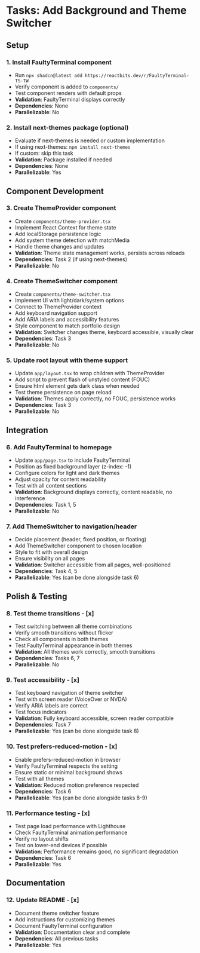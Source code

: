 # Tasks: Add Background and Theme Switcher

## Setup

### 1. Install FaultyTerminal component
- Run `npx shadcn@latest add https://reactbits.dev/r/FaultyTerminal-TS-TW`
- Verify component is added to `components/`
- Test component renders with default props
- **Validation**: FaultyTerminal displays correctly
- **Dependencies**: None
- **Parallelizable**: No

### 2. Install next-themes package (optional)
- Evaluate if next-themes is needed or custom implementation
- If using next-themes: `npm install next-themes`
- If custom: skip this task
- **Validation**: Package installed if needed
- **Dependencies**: None
- **Parallelizable**: Yes

## Component Development

### 3. Create ThemeProvider component
- Create `components/theme-provider.tsx`
- Implement React Context for theme state
- Add localStorage persistence logic
- Add system theme detection with matchMedia
- Handle theme changes and updates
- **Validation**: Theme state management works, persists across reloads
- **Dependencies**: Task 2 (if using next-themes)
- **Parallelizable**: No

### 4. Create ThemeSwitcher component
- Create `components/theme-switcher.tsx`
- Implement UI with light/dark/system options
- Connect to ThemeProvider context
- Add keyboard navigation support
- Add ARIA labels and accessibility features
- Style component to match portfolio design
- **Validation**: Switcher changes theme, keyboard accessible, visually clear
- **Dependencies**: Task 3
- **Parallelizable**: No

### 5. Update root layout with theme support
- Update `app/layout.tsx` to wrap children with ThemeProvider
- Add script to prevent flash of unstyled content (FOUC)
- Ensure html element gets dark class when needed
- Test theme persistence on page reload
- **Validation**: Themes apply correctly, no FOUC, persistence works
- **Dependencies**: Task 3
- **Parallelizable**: No

## Integration

### 6. Add FaultyTerminal to homepage
- Update `app/page.tsx` to include FaultyTerminal
- Position as fixed background layer (z-index: -1)
- Configure colors for light and dark themes
- Adjust opacity for content readability
- Test with all content sections
- **Validation**: Background displays correctly, content readable, no interference
- **Dependencies**: Task 1, 5
- **Parallelizable**: No

### 7. Add ThemeSwitcher to navigation/header
- Decide placement (header, fixed position, or floating)
- Add ThemeSwitcher component to chosen location
- Style to fit with overall design
- Ensure visibility on all pages
- **Validation**: Switcher accessible from all pages, well-positioned
- **Dependencies**: Task 4, 5
- **Parallelizable**: Yes (can be done alongside task 6)

## Polish & Testing

### 8. Test theme transitions - [x]
- Test switching between all theme combinations
- Verify smooth transitions without flicker
- Check all components in both themes
- Test FaultyTerminal appearance in both themes
- **Validation**: All themes work correctly, smooth transitions
- **Dependencies**: Tasks 6, 7
- **Parallelizable**: No

### 9. Test accessibility - [x]
- Test keyboard navigation of theme switcher
- Test with screen reader (VoiceOver or NVDA)
- Verify ARIA labels are correct
- Test focus indicators
- **Validation**: Fully keyboard accessible, screen reader compatible
- **Dependencies**: Task 7
- **Parallelizable**: Yes (can be done alongside task 8)

### 10. Test prefers-reduced-motion - [x]
- Enable prefers-reduced-motion in browser
- Verify FaultyTerminal respects the setting
- Ensure static or minimal background shows
- Test with all themes
- **Validation**: Reduced motion preference respected
- **Dependencies**: Task 6
- **Parallelizable**: Yes (can be done alongside tasks 8-9)

### 11. Performance testing - [x]
- Test page load performance with Lighthouse
- Check FaultyTerminal animation performance
- Verify no layout shifts
- Test on lower-end devices if possible
- **Validation**: Performance remains good, no significant degradation
- **Dependencies**: Task 6
- **Parallelizable**: Yes

## Documentation

### 12. Update README - [x]
- Document theme switcher feature
- Add instructions for customizing themes
- Document FaultyTerminal configuration
- **Validation**: Documentation clear and complete
- **Dependencies**: All previous tasks
- **Parallelizable**: Yes
